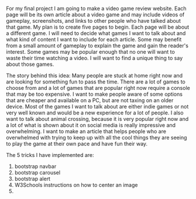 For my final project I am going to make a video game review website. Each page will be its own article about a video game and may
include videos of gameplay, screenshots, and links to other people who have talked about that game.
My plan is to create five pages to begin. Each page will be about a different game. I will need to decide what games I
want to talk about and what kind of content I want to include for each article. Some may benefit from a small amount of gameplay
to explain the game and gain the reader's interest. Some games may be popular enough that no one will want to waste their time
watching a video. I will want to find a unique thing to say about those games.

The story behind this idea:
Many people are stuck at home right now and are looking for something fun to pass the time. There are a lot of games to choose
from and a lot of games that are popular right now require a console that may be too expensive. I want to make people 
aware of some options that are cheaper and available on a PC, but are not taxing on an older device. Most of the games
I want to talk about are either indie games or not very well known and would be a new experience for a lot of people. 
I also want to talk about animal crossing, because it is very popular right now and a lot of what is shown about it on
social media is really impressive and overwhelming. I want to make an article that helps people who are overwhelmed with
trying to keep up with all the cool things they are seeing to play the game at their own pace and have fun their way.

The 5 tricks I have implemented are:
1. bootstrap navbar
2. bootstrap carousel
3. bootstrap alert
4. W3Schools instructions on how to center an image
5.
